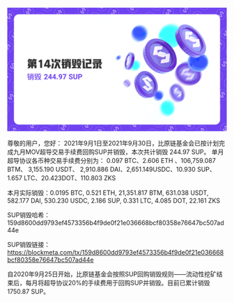 ![](../images/destroyrecords/destroyrecords12.png)

尊敬的用户，您好：
2021年9月1日至2021年9月30日，比原链基金会已按计划完成九月MOV超导交易手续费回购SUP并销毁，本次共计销毁 244.97 SUP。
单月超导协议各币种交易手续费分别为： 0.097 BTC、2.606 ETH 、106,759.087 BTM、 3,155.190 USDT、 2,910.886 DAI、2,651.149USDC、10.930 SUP、1.657 LTC、20.423DOT、110.803 ZKS

本月实际销毁：0.0195 BTC, 0.521 ETH, 21,351.817 BTM, 631.038 USDT, 582.177 DAI, 530.230 USDC, 2.186 SUP, 0.331 LTC, 4.085 DOT, 22.161 ZKS

SUP销毁哈希：
159d8600dd9793ef4573356b4f9de0f21e036668bcf80358e76647bc507ad44e

SUP销毁链接：
https://blockmeta.com/tx/159d8600dd9793ef4573356b4f9de0f21e036668bcf80358e76647bc507ad44e

自2020年9月25日开始，比原链基金会按照SUP回购销毁规则——流动性挖矿结束后，每月将超导协议20%的手续费用于回购SUP并销毁。目前已累计销毁1750.87 SUP。
